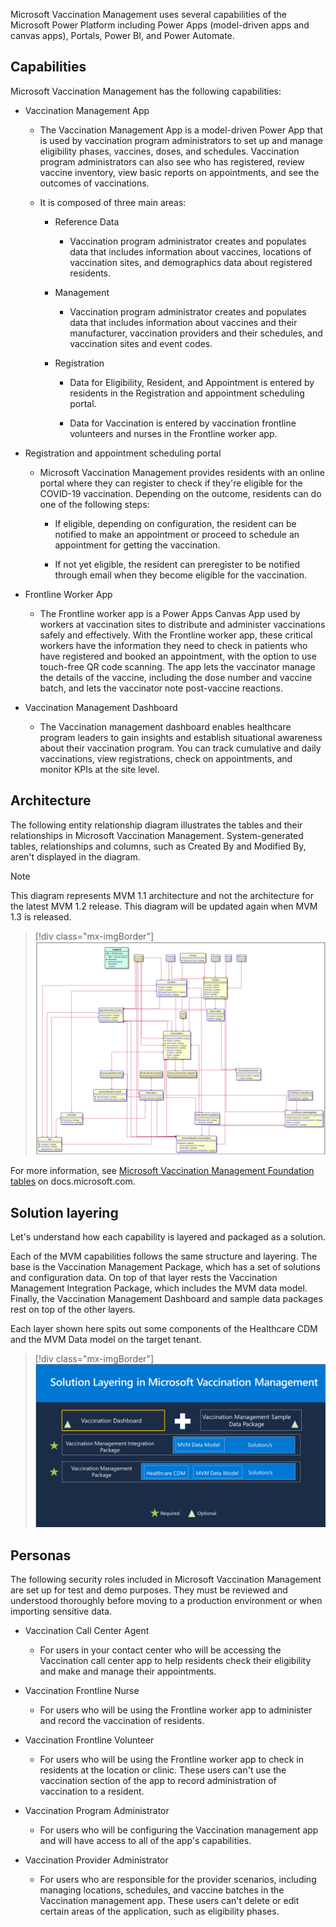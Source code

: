 Microsoft Vaccination Management uses several capabilities of the Microsoft Power Platform including Power Apps (model-driven apps and canvas apps), Portals, Power BI, and Power Automate.

## Capabilities

Microsoft Vaccination Management has the following capabilities:

- Vaccination Management App

  - The Vaccination Management App is a model-driven Power App that is used by vaccination program administrators to set up and manage eligibility phases, vaccines, doses, and schedules. Vaccination program administrators can also see who has registered, review vaccine inventory, view basic reports on appointments, and see the outcomes of vaccinations.

  - It is composed of three main areas:

    - Reference Data

      - Vaccination program administrator creates and populates data that includes information about vaccines, locations of vaccination sites, and demographics data about registered residents.

    - Management

      - Vaccination program administrator creates and populates data that includes information about vaccines and their manufacturer, vaccination providers and their schedules, and vaccination sites and event codes.

    - Registration

      - Data for Eligibility, Resident, and Appointment is entered by residents in the Registration and appointment scheduling portal.

      - Data for Vaccination is entered by vaccination frontline volunteers and nurses in the Frontline worker app.

- Registration and appointment scheduling portal

  - Microsoft Vaccination Management provides residents with an online portal where they can register to check if they're eligible for the COVID-19 vaccination. Depending on the outcome, residents can do one of the following steps:

    - If eligible, depending on configuration, the resident can be notified to make an appointment or proceed to schedule an appointment for getting the vaccination.

    - If not yet eligible, the resident can preregister to be notified through email when they become eligible for the vaccination.

- Frontline Worker App

  - The Frontline worker app is a Power Apps Canvas App used by workers at vaccination sites to distribute and administer vaccinations safely and effectively. With the Frontline worker app, these critical workers have the information they need to check in patients who have registered and booked an appointment, with the option to use touch-free QR code scanning. The app lets the vaccinator manage the details of the vaccine, including the dose number and vaccine batch, and lets the vaccinator note post-vaccine reactions.

- Vaccination Management Dashboard

  - The Vaccination management dashboard enables healthcare program leaders to gain insights and establish situational awareness about their vaccination program. You can track cumulative and daily vaccinations, view registrations, check on appointments, and monitor KPIs at the site level.

## Architecture

The following entity relationship diagram illustrates the tables and their relationships in Microsoft Vaccination Management. System-generated tables, relationships and columns, such as Created By and Modified By, aren't displayed in the diagram.

> [!note]
> This diagram represents MVM 1.1 architecture and not the architecture for the latest MVM 1.2 release. This diagram will be updated again when MVM 1.3 is released.

> [!div class="mx-imgBorder"]
> [![Entity relationship diagram that illustrates the tables and their relationships in Microsoft Vaccination Management.](../media/entity-relationship-diagram.png)](../media/entity-relationship-diagram.png#lightbox)

For more information, see [Microsoft Vaccination Management Foundation tables](/dynamics365/industry/vaccination-management/extend/?azure-portal=true#microsoft-vaccination-management-foundation-tables) on docs.microsoft.com.

## Solution layering

Let's understand how each capability is layered and packaged as a solution.

Each of the MVM capabilities follows the same structure and layering. The base is the Vaccination Management Package, which has a set of solutions and configuration data. On top of that layer rests the Vaccination Management Integration Package, which includes the MVM data model. Finally, the Vaccination Management Dashboard and sample data packages rest on top of the other layers.

Each layer shown here spits out some components of the Healthcare CDM and the MVM Data model on the target tenant.

> [!div class="mx-imgBorder"]
> [![Diagram of solution layering used in M V M.](../media/solution-layering.png)](../media/solution-layering.png#lightbox)

## Personas

The following security roles included in Microsoft Vaccination Management are set up for test and demo purposes. They must be reviewed and understood thoroughly before moving to a production environment or when importing sensitive data.

- Vaccination Call Center Agent

  - For users in your contact center who will be accessing the Vaccination call center app to help residents check their eligibility and make and manage their appointments.

- Vaccination Frontline Nurse

  - For users who will be using the Frontline worker app to administer and record the vaccination of residents.

- Vaccination Frontline Volunteer

  - For users who will be using the Frontline worker app to check in residents at the location or clinic. These users can't use the vaccination section of the app to record administration of vaccination to a resident.

- Vaccination Program Administrator

  - For users who will be configuring the Vaccination management app and will have access to all of the app's capabilities.

- Vaccination Provider Administrator

  - For users who are responsible for the provider scenarios, including managing locations, schedules, and vaccine batches in the Vaccination management app. These users can't delete or edit certain areas of the application, such as eligibility phases.
